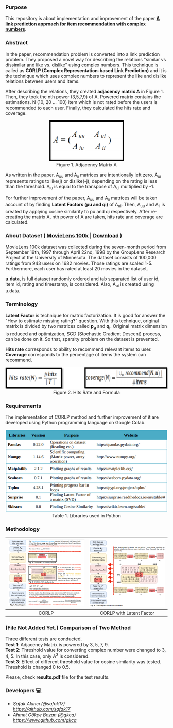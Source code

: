 ### Purpose
This repository is about implementation and improvement of the paper **[A link prediction approach for item recommendation with complex numbers](https://www.sciencedirect.com/science/article/abs/pii/S0950705115000568)**.

### Abstract
In the paper, recommendation problem is converted into a link prediction problem. They proposed a novel way for describing the relations "similar vs dissimilar and like vs. dislike" using complex numbers. This technique is called as **CORLP (Complex Representation-based Link Prediction)** and it is the technique which uses complex numbers to represent the like and dislike relations between users and items.

After describing the relations, they created **adjacency matrix A** in Figure 1. Then, they took the nth power (3,5,7,9) of A. Powered matrix contains the estimations. N (10, 20 ... 100) item which is not rated before the users is recommended to each user. Finally, they calculated the hits rate and coverage. 

<p align="center">
  <img src="./images/adjacency_matrix_A.png">
  <br>
  Figure 1. Adjacency Matrix A
</p>

As written in the paper, A<sub>uu</sub> and A<sub>ii</sub> matrices are intentionally left zero. A<sub>ui</sub> represents ratings to like(j) or dislike(-j), depending on the rating is less than the threshold. A<sub>iu</sub> is equal to the transpose of A<sub>ui</sub> multiplied by -1.

For further improvement of the paper, A<sub>uu</sub> and A<sub>ii</sub> matrices will be taken account of by finding **Latent Factors (pu and qi)** of A<sub>ui</sub>. Then, A<sub>uu</sub> and A<sub>ii</sub> is created by applying cosine similarity to pu and qi respectively. After re-creating the matrix A, nth power of A are taken, hits rate and coverage are calculated.

### About Dataset ( [MovieLens 100k](http://files.grouplens.org/datasets/movielens/ml-100k-README.txt) | [Download](http://files.grouplens.org/datasets/movielens/ml-100k.zip) )

 MovieLens 100k dataset was collected during the seven-month period from September 19th, 1997 through April 22nd, 1998 by the GroupLens Research Project at the University of Minnesota. The dataset consists of 100,000 ratings from 943 users on 1682 movies. Those ratings are scaled 1-5. Furthermore, each user has rated at least 20 movies in the dataset.<br>
 
**u.data**, is full dataset randomly ordered and tab separated list of user id, item id, rating and timestamp, is considered. Also, A<sub>ui</sub> is created using u.data. 

### Terminology

**Latent Factor** is technique for matrix factorization. It is good for answer the "How to estimate missing rating?" question. With this technique, original matrix is divided by two matrices called **p<sub>u<sub>** and **q<sub>i<sub>**. Original matrix dimension is reduced and optimization, SGD (Stochastic Gradient Descent) process, can be done on it. So that, sparsity problem on the dataset is prevented.
  
**Hits rate** corresponds to ability to recommend relevant items to user.<br>
**Coverage**  corresponds to the percentage of items the system can recommend.

<p align="center">
  <img src="./images/formulas_hitsrate_coverage.png">
  <br>
  Figure 2. Hits Rate and Formula
</p>

### Requirements

The implementation of CORLP method and further improvement of it are developed using Python programming language on Google Colab. 

<p align="center">
  <img src="./images/table_of_libraries.png">
  <br>
  Table 1. Libraries used in Python
</p>

### Methodology 
| ![CORLP](./images/method_paper.png) | ![CORLP with Latent Factor](./images/method_latent.png)
|:---:|:---:|
| CORLP | CORLP with Latent Factor | 

### (File Not Added Yet.) Comparison of Two Method 
Three different tests are conducted.<br>
**Test 1**: Adjacency Matrix is powered by 3, 5, 7, 9. <br>
**Test 2**: Threshold value for converting complex number were changed to 3, 4, 5. In this case, only A<sup>3</sup> is considered.<br>
**Test 3**: Effect of different threshold value for cosine similarity was tested. Threshold is changed 0 to 0.5.<br>

Please, check **results.pdf** file for the test results.
 
### Developers  :computer:
- _Şafak Akıncı (@safak17)_<br />
  _https://github.com/safak17_
- _Ahmet Gökçe Bozan (@gkca)_<br />
  _https://www.github.com/gkca_
